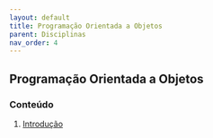 ```yaml
---
layout: default
title: Programação Orientada a Objetos
parent: Disciplinas
nav_order: 4
---
```

## Programação Orientada a Objetos 

### Conteúdo
1. [Introdução](/content/1-poo-introducao.html)